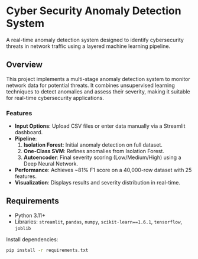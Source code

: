# Cyber Security Anomaly Detection System

A real-time anomaly detection system designed to identify cybersecurity threats in network traffic using a layered machine learning pipeline.

## Overview
This project implements a multi-stage anomaly detection system to monitor network data for potential threats. It combines unsupervised learning techniques to detect anomalies and assess their severity, making it suitable for real-time cybersecurity applications.

### Features
- **Input Options**: Upload CSV files or enter data manually via a Streamlit dashboard.
- **Pipeline**:
  1. **Isolation Forest**: Initial anomaly detection on full dataset.
  2. **One-Class SVM**: Refines anomalies from Isolation Forest.
  3. **Autoencoder**: Final severity scoring (Low/Medium/High) using a Deep Neural Network.
- **Performance**: Achieves ~81% F1 score on a 40,000-row dataset with 25 features.
- **Visualization**: Displays results and severity distribution in real-time.

## Requirements
- Python 3.11+
- Libraries: `streamlit`, `pandas`, `numpy`, `scikit-learn==1.6.1`, `tensorflow`, `joblib`

Install dependencies:
```bash
pip install -r requirements.txt
